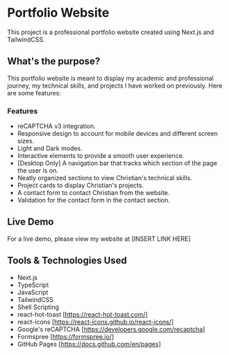 # Portfolio Website

This project is a professional portfolio website created using Next.js and TailwindCSS.

## What's the purpose?

This portfolio website is meant to display my academic and professional journey, my technical skills, and projects I have worked on previously. Here are some features:

### Features

- reCAPTCHA v3 integration.
- Responsive design to account for mobile devices and different screen sizes.
- Light and Dark modes.
- Interactive elements to provide a smooth user experience.
- [Desktop Only] A navigation bar that tracks which section of the page the user is on.
- Neatly organized sections to view Christian's technical skills.
- Project cards to display Christian's projects.
- A contact form to contact Christian from the website.
- Validation for the contact form in the contact section.

## Live Demo

For a live demo, please view my website at [INSERT LINK HERE]

## Tools & Technologies Used

- Next.js
- TypeScript
- JavaScript
- TailwindCSS
- Shell Scripting
- react-hot-toast [https://react-hot-toast.com/]
- react-icons [https://react-icons.github.io/react-icons/]
- Google's reCAPTCHA [https://developers.google.com/recaptcha]
- Formspree [https://formspree.io/]
- GitHub Pages [https://docs.github.com/en/pages]